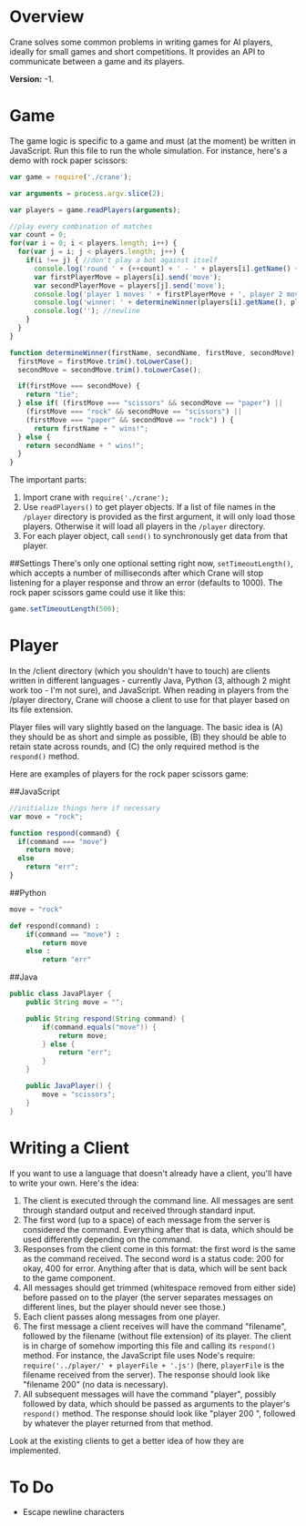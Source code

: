 # Overview
Crane solves some common problems in writing games for AI players, ideally for small games and short competitions. It provides an API to communicate between a game and its players.

**Version:** -1.

# Game
The game logic is specific to a game and must (at the moment) be written in JavaScript. Run this file to run the whole simulation. For instance, here's a demo with rock paper scissors:

```js
var game = require('./crane');

var arguments = process.argv.slice(2);

var players = game.readPlayers(arguments);

//play every combination of matches
var count = 0;
for(var i = 0; i < players.length; i++) {
  for(var j = i; j < players.length; j++) {
    if(i !== j) { //don't play a bot against itself
      console.log('round ' + (++count) + ' - ' + players[i].getName() + ' vs '+ players[j].getName());
      var firstPlayerMove = players[i].send('move');
      var secondPlayerMove = players[j].send('move');
      console.log('player 1 moves ' + firstPlayerMove + ', player 2 moves ' + secondPlayerMove); //no data
      console.log('winner: ' + determineWinner(players[i].getName(), players[j].getName(), firstPlayerMove, secondPlayerMove));
      console.log(''); //newline
    }
  }
}

function determineWinner(firstName, secondName, firstMove, secondMove) {
  firstMove = firstMove.trim().toLowerCase();
  secondMove = secondMove.trim().toLowerCase();

  if(firstMove === secondMove) {
    return "tie";
  } else if( (firstMove === "scissors" && secondMove == "paper") ||
    (firstMove === "rock" && secondMove == "scissors") ||
    (firstMove === "paper" && secondMove == "rock") ) {
      return firstName + " wins!";
  } else {
    return secondName + " wins!";
  }
}
```

The important parts:

1. Import crane with `require('./crane');`
2. Use `readPlayers()` to get player objects. If a list of file names in the `/player` directory is provided as the first argument, it will only load those players. Otherwise it will load all players in the `/player` directory.
3. For each player object, call `send()` to synchronously get data from that player.

##Settings
There's only one optional setting right now, `setTimeoutLength()`, which accepts a number of milliseconds after which Crane will stop listening for a player response and throw an error (defaults to 1000). The rock paper scissors game could use it like this:

```js
game.setTimeoutLength(500);
```

# Player
In the /client directory (which you shouldn't have to touch) are clients written in different languages - currently Java, Python (3, although 2 might work too - I'm not sure), and JavaScript. When reading in players from the /player directory, Crane will choose a client to use for that player based on its file extension.

Player files will vary slightly based on the language. The basic idea is (A) they should be as short and simple as possible, (B) they should be able to retain state across rounds, and (C) the only required method is the `respond()` method.

Here are examples of players for the rock paper scissors game:

##JavaScript
```js
//initialize things here if necessary
var move = "rock";

function respond(command) {
  if(command === "move")
    return move;
  else
    return "err";
}
```

##Python
```py
move = "rock"

def respond(command) :
    if(command == "move") :
        return move
    else :
        return "err"
```

##Java
```java
public class JavaPlayer {
    public String move = "";

    public String respond(String command) {
        if(command.equals("move")) {
            return move;
        } else {
            return "err";
        }
    }

    public JavaPlayer() {
        move = "scissors";
    }
}
```

# Writing a Client
If you want to use a language that doesn't already have a client, you'll have to write your own. Here's the idea:

1. The client is executed through the command line. All messages are sent through standard output and received through standard input.
2. The first word (up to a space) of each message from the server is considered the command. Everything after that is data, which should be used differently depending on the command.
3. Responses from the client come in this format: the first word is the same as the command received. The second word is a status code: 200 for okay, 400 for error. Anything after that is data, which will be sent back to the game component.
4. All messages should get trimmed (whitespace removed from either side) before passed on to the player (the server separates messages on different lines, but the player should never see those.)
5. Each client passes along messages from one player.
6. The first message a client receives will have the command "filename", followed by the filename (without file extension) of its player. The client is in charge of somehow importing this file and calling its `respond()` method. For instance, the JavaScript file uses Node's require: `require('../player/' + playerFile + '.js')` (here, `playerFile` is the filename received from the server). The response should look like "filename 200" (no data is necessary).
7. All subsequent messages will have the command "player", possibly followed by data, which should be passed as arguments to the player's `respond()` method. The response should look like "player 200 ", followed by whatever the player returned from that method.

Look at the existing clients to get a better idea of how they are implemented.

# To Do
- Escape newline characters
